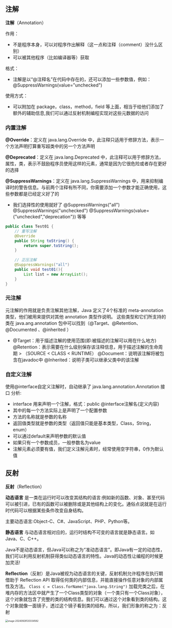 ## 注解

**注解**（Annotation）

作用：

* 不是程序本身，可以对程序作出解释（这一点和注释（comment）没什么区别）
* 可以被其他程序（比如编译器等）获取

格式：

* 注解是以“@注释名”在代码中存在的，还可以添加一些参数值，例如：@SuppressWarnings(value="unchecked")

使用方式：

* 可以附加在 package，class，method，field 等上面，相当于给他们添加了额外的辅助信息,我们可以通过反射机制编程实现对这些元数据的访问



### 内置注解

**@Override**：定义在 java.lang.Override 中，此注释只适用于修辞方法，表示一个方法声明打算重写超类中的另一个方法声明

**@Deprecated**：定义在 java.lang.Deprecated 中，此注释可以用于修辞方法，属性，类，表示不鼓励程序员使用这样的元素，通常是因为它很危险或者存在更好的选择

**@SuppressWarnings**：定义在 java.lang.SuppressWarnings 中，用来抑制编译时的警告信息。与前两个注释有所不同，你需要添加一个参数才能正确使用，这些参数都是已经定义好了的

* 我们选择性的使用就好了
  @SuppressWarnings("all")
  @SuppressWarnings("unchecked")
  @SuppressWarnings(value={"unchecked","deprecation"})
  等等

```java
public class Test01 {
    // 重写注解
    @Override
    public String toString() {
        return super.toString();
    }
    
    // 正压注解
    @SuppressWarnings("all")
    public void test01(){
        List list = new ArrayList();
    }
}
```



### 元注解

元注解的作用就是负责注解其他注解，Java 定义了4个标准的 meta-annotation 类型，他们被用来提供对其他 annotation 类型作说明。
这些类型和它们所支持的类在 java.ang.annotation 包中可以找到（@Target、@Retention、@Documented 、@inherited ）

* @Target：用于描述注解的使用范围(即:被描述的注解可以用在什么地方)
  @Retention：表示需要在什么级别保存该注释信息，用于描述注解的生命周期 > （SOURCE < CLASS < RUNTIME）
  @Document：说明该注解将被包含在javadoc中
  @Inherited：说明子类可以继承父类中的该注解



### 自定义注解

使用@interface自定义注解时，自动继承了 java.lang.annotation.Annotation 接口
分析:

* interface 用来声明一个注解，格式：public @interface注解名{定义内容}
* 其中的每一个方法实际上是声明了一个配置参数
* 方法的名称就是参数的名称
* 返回值类型就是参数的类型（返回值只能是基本类型，Class，String，enum）
* 可以通过default来声明参数的默认值
* 如果只有一个参数成员，一般参数名为value
* 注解元素必须要有值，我们定义注解元素时，经常使用空字符串，0作为默认值



## 反射

**反射**（Reflection）

**动态语言** 是一类在运行时可以改变其结构的语言:例如新的函数、对象、甚至代码可以被引进，已有的函数可以被删除或是其他结构上的变化。通俗点说就是在运行时代码可以根据某些条件改变自身结构。

主要动态语言:Object-C、C#、JavaScript、PHP、Python等。

**静态语言** 与动态语言相对应的，运行时结构不可变的语言就是静态语言。如Java、C、C++。

Java不是动态语言，但Java可以称之为“准动态语言”。即Java有一定的动态性，我们可以利用反射机制获得类似动态语言的特性。Java的动态性让编程的时候更加灵活!



**Reflection**（反射）是Java被视为动态语言的关键，反射机制允许程序在执行期借助于 Reflection API 取得任何类的内部信息，并能直接操作任意对象的内部属性及方法。
`Class c = Class.forName("java.lang.String")`
加载完类之后，在堆内存的方法区中就产生了一个Class类型的对象（一个类只有一个Class对象），这个对象就包含了完整的类的结构信息。我们可以通过这个对象看到类的结构。这个对象就像一面镜子，透过这个镜子看到类的结构，所以，我们形象的称之为：反射

<img src="C:\Users\xtt\AppData\Roaming\Typora\typora-user-images\image-20240928120334582.png" alt="image-20240928120334582" style="zoom:50%;" />







